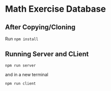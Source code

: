 # Math Exercise Database 

## After Copying/Cloning
Run `npm install `

## Running Server and CLient
```
npm run server
```
and in a new terminal
```
npm run client
```



